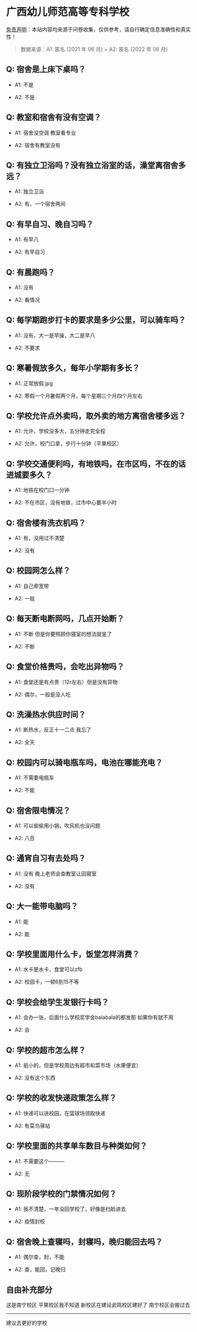 # 广西幼儿师范高等专科学校

[免责声明](https://colleges.chat/#_3)：本站内容均来源于问卷收集，仅供参考，请自行确定信息准确性和真实性！

> 数据来源：A1: 匿名 (2021 年 06 月) + A2: 匿名 (2022 年 06 月)

## Q: 宿舍是上床下桌吗？

- A1: 不是

- A2: 不是

## Q: 教室和宿舍有没有空调？

- A1: 宿舍没空调 教室看专业

- A2: 宿舍有教室没有

## Q: 有独立卫浴吗？没有独立浴室的话，澡堂离宿舍多远？

- A1: 独立卫浴

- A2: 有，一个宿舍两间

## Q: 有早自习、晚自习吗？

- A1: 有早八

- A2: 有早自习

## Q: 有晨跑吗？

- A1: 没有

- A2: 看情况

## Q: 每学期跑步打卡的要求是多少公里，可以骑车吗？

- A1: 没有，大一是早操，大二是早八

- A2: 不要求

## Q: 寒暑假放多久，每年小学期有多长？

- A1: 正常放假.jpg

- A2: 寒假一个月暑假两个月，每个星期三个月四个月左右

## Q: 学校允许点外卖吗，取外卖的地方离宿舍楼多远？

- A1: 允许，学校没多大，五分钟走完全程

- A2: 允许，校门口拿，步行十分钟（平果校区）

## Q: 学校交通便利吗，有地铁吗，在市区吗，不在的话进城要多久？

- A1: 地铁在校门口一分钟

- A2: 不在市区，没有地铁，过市中心要半小时

## Q: 宿舍楼有洗衣机吗？

- A1: 有，没用过不清楚

- A2: 没有

## Q: 校园网怎么样？

- A1: 自己牵宽带

- A2: 一般

## Q: 每天断电断网吗，几点开始断？

- A1: 不断 但是你要照顾你寝室的想法就是了

- A2: 不断

## Q: 食堂价格贵吗，会吃出异物吗？

- A1: 食堂还是有点贵（12r左右）但是没有异物

- A2: 偶尔，一般是没人吃

## Q: 洗澡热水供应时间？

- A1: 断热水，反正十一二点 我忘了

- A2: 全天

## Q: 校园内可以骑电瓶车吗，电池在哪能充电？

- A1: 不需要电瓶车

- A2: 不能

## Q: 宿舍限电情况？

- A1: 可以偷偷用小锅，吹风机也没问题

- A2: 八百

## Q: 通宵自习有去处吗？

- A1: 没有 晚上老师会查教室让回寝室

- A2: 没有

## Q: 大一能带电脑吗？

- A1: 能

- A2: 能

## Q: 学校里面用什么卡，饭堂怎样消费？

- A1: 水卡是水卡，食堂可以zfb

- A2: 校园卡，一顿6到15不等

## Q: 学校会给学生发银行卡吗？

- A1: 会办一张，后面什么学校奖学金balabala的都发那 如果你有就不用

- A2: 会

## Q: 学校的超市怎么样？

- A1: 挺小的，但是学校周边有超市和菜市场（水果便宜）

- A2: 没有这个东西

## Q: 学校的收发快递政策怎么样？

- A1: 快递可以进校园，在篮球场领取快递

- A2: 有菜鸟驿站

## Q: 学校里面的共享单车数目与种类如何？

- A1: 不需要这个———

- A2: 无

## Q: 现阶段学校的门禁情况如何？

- A1: 我不清楚，一年没回学校了，好像是扫脸进去

- A2: 疫情封校

## Q: 宿舍晚上查寝吗，封寝吗，晚归能回去吗？

- A1: 偶尔查，封，不能

- A2: 查，能回，记晚归

## 自由补充部分

这是南宁校区 平果校区我不知道 新校区在建设武鸣校区建好了 南宁校区会搬过去

***

建议去更好的学校